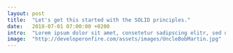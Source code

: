 ```yaml
---
layout: post
title:  "Let's get this started with the SOLID principles."
date:   2018-07-01 07:00:00 +0200
intro:  "Lorem ipsum dolor sit amet, consetetur sadipscing elitr, sed diam nonumy eirmod tempor invidunt ut labore et dolore magna aliquyam erat, sed diam voluptua."
image:  "http://developeronfire.com/assets/images/UncleBobMartin.jpg"
---
```

